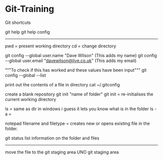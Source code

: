 # Git-Training
Git shortcuts

git help
git help config 

---

pwd = present working directory 
cd = change directory 

git config --global user.name "Dave Wilson" (This adds my name)
git config --global user.email "davewilson@live.co.uk" (This adds my email)

"""To check if this has worked and these values have been input"""
git config --global --list

print out the contents of a file in directory
cat ~/.gitconfig

create a blank repository 
git init "name of folder"
git init = re-initialises the current working directory

ls = same as dir in windows i guess it lets you know what is in the folder
ls -a = 

notepad filename and filetype = creates new or opens existing file in the folder. 

git status list information on the folder and files 

---

move the file to the git staging area UNO git staging area 

